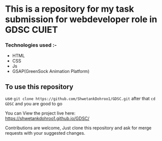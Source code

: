 # This is a repository for my task submission for webdeveloper role in GDSC CUIET

### Technologies used :-
- HTML
- CSS
- Js
- GSAP(GreenSock Animation Platform)

## To use this repository
use `git clone https://github.com/ShwetankDohroo1/GDSC.git`
after that `cd GDSC`
and you are good to go

You can View the project live here: https://shwetankdohroo1.github.io/GDSC/

Contributions are welcome, Just clone this repository and ask for merge requests with your suggested changes.
